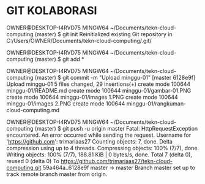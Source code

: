 GIT KOLABORASI 
==============

OWNER@DESKTOP-I4RVD75 MINGW64 ~/Documents/tekn-cloud-computing (master)
$ git init
Reinitialized existing Git repository in C:/Users/OWNER/Documents/tekn-cloud-computing/.git/

OWNER@DESKTOP-I4RVD75 MINGW64 ~/Documents/tekn-cloud-computing (master)
$ git add *

OWNER@DESKTOP-I4RVD75 MINGW64 ~/Documents/tekn-cloud-computing (master)
$ git commit -m "Upload minggu-01"
[master 6128e9f] Upload minggu-01
 5 files changed, 29 insertions(+)
 create mode 100644 minggu-01/README.md
 create mode 100644 minggu-01/gambar-01.PNG
 create mode 100644 minggu-01/images 1.PNG
 create mode 100644 minggu-01/images 2.PNG
 create mode 100644 minggu-01/rangkuman-cloud-computing.md

OWNER@DESKTOP-I4RVD75 MINGW64 ~/Documents/tekn-cloud-computing (master)
$ git push -u origin master
Fatal: HttpRequestException encountered.
   An error occurred while sending the request.
Username for 'https://github.com': trimariaas27
Counting objects: 7, done.
Delta compression using up to 4 threads.
Compressing objects: 100% (7/7), done.
Writing objects: 100% (7/7), 188.81 KiB | 0 bytes/s, done.
Total 7 (delta 0), reused 0 (delta 0)
To https://github.com/trimariaas27/tekn-cloud-computing.git
   59a464a..6128e9f  master -> master
Branch master set up to track remote branch master from origin.
